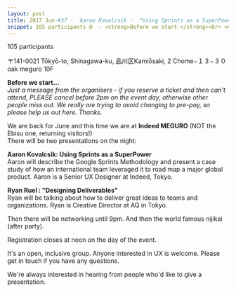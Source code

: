 ```yaml
---
layout: post
title: 2017 Jun-#37 -  Aaron Kovalcsik -  "Using Sprints as a SuperPower" / Ryan Ruel  -  "Designing Deliverables"
snippet: 105 participants @  - <strong>Before we start-</strong><br> <em>Just a message from the organisers - if you reserve a -
---
```

105 participants

 〒141-0021 Tōkyō-to, Shinagawa-ku, 品川区Kamiōsaki, 2 Chome−１３−３０ oak meguro 10F

<strong>Before we start...</strong><br>
<em>Just a message from the organisers - if you reserve a ticket and then can't attend, PLEASE cancel before 2pm on the event day, otherwise other people miss out. We really are trying to avoid changing to pre-pay, so please help us out here. Thanks.</em> 

We are back for June and this time we are at <strong>Indeed MEGURO</strong> (NOT the Ebisu one, returning visitors!)<br>
There will be two presentations on the night:

<strong>Aaron Kovalcsik: Using Sprints as a SuperPower</strong> <br>
Aaron will describe the Google Sprints Methodology and present a case study of how an international team leveraged it to road map a major global product. Aaron is a Senior UX Designer at Indeed, Tokyo. 

<strong>Ryan Ruel : "Designing Deliverables"</strong> <br>
Ryan will be talking about how to deliver great ideas to teams and organizations. Ryan is Creative Director at AQ in Tokyo.

Then there will be networking until 9pm. And then the world famous nijikai (after party).

Registration closes at noon on the day of the event.

It's an open, inclusive group. Anyone interested in UX is welcome. Please get in touch if you have any questions.

We're always interested in hearing from people who'd like to give a presentation.

